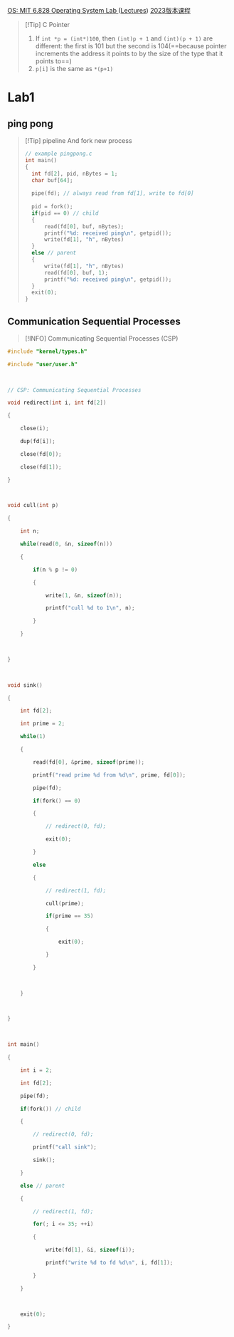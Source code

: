 [OS: MIT 6.828 Operating System Lab ](https://github.com/SmallPond/MIT6.828_OS)   ([Lectures](https://pdos.csail.mit.edu/6.828/2018/schedule.html))
[2023版本课程](https://pdos.csail.mit.edu/6.828/2023/tools.html)

>[!Tip] C Pointer
>1. If `int *p = (int*)100`, then `(int)p + 1` and `(int)(p + 1)` are different: the first is 101 but the second is 104(==because pointer increments the address it points to by the size of the type that it points to==)
>2. `p[i]` is the same as `*(p+1)`

# Lab1
## ping pong
>[!Tip] pipeline And fork new process
>```c
>// example pingpong.c
>int main()
>{
>	int fd[2], pid, nBytes = 1;
>	char buf[64];
>	
>	pipe(fd); // always read from fd[1], write to fd[0]
>   
>	pid = fork();
>	if(pid == 0) // child
>	{
>		read(fd[0], buf, nBytes);
>		printf("%d: received ping\n", getpid());
>		write(fd[1], "h", nBytes)
>	}
>	else // parent
>	{
>		write(fd[1], "h", nBytes)
>		read(fd[0], buf, 1);
>		printf("%d: received ping\n", getpid());
>	}
>	exit(0);
>}
>```

## Communication Sequential Processes
>[!INFO] Communicating Sequential Processes (CSP)
```c
#include "kernel/types.h"

#include "user/user.h"

  

// CSP: Communicating Sequential Processes

void redirect(int i, int fd[2])

{

    close(i);  

    dup(fd[i]);

    close(fd[0]);

    close(fd[1]);

}

  

void cull(int p)

{

    int n;

    while(read(0, &n, sizeof(n)))

    {

        if(n % p != 0)

        {

            write(1, &n, sizeof(n));

            printf("cull %d to 1\n", n);

        }

    }

  

}

  

void sink()

{

    int fd[2];

    int prime = 2;

    while(1)

    {

        read(fd[0], &prime, sizeof(prime));

        printf("read prime %d from %d\n", prime, fd[0]);

        pipe(fd);

        if(fork() == 0)

        {

            // redirect(0, fd);

            exit(0);

        }

        else

        {

            // redirect(1, fd);

            cull(prime);

            if(prime == 35)

            {

                exit(0);

            }

        }

  

    }

  

}

  

int main()

{

    int i = 2;

    int fd[2];

    pipe(fd);

    if(fork()) // child

    {

        // redirect(0, fd);

        printf("call sink");

        sink();

    }

    else // parent

    {

        // redirect(1, fd);

        for(; i <= 35; ++i)

        {

            write(fd[1], &i, sizeof(i));

            printf("write %d to fd %d\n", i, fd[1]);

        }

    }

  

    exit(0);

}
```



